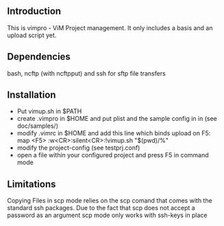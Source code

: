 ## Introduction ##
This is vimpro - ViM Project management. It only includes a basis and an upload script yet.

## Dependencies ##
bash, ncftp (with ncftpput) and ssh for sftp file transfers

## Installation ##

-   Put vimup.sh in $PATH
-   create .vimpro in $HOME and put plist and the sample config in in (see doc/samples/)
-   modify .vimrc in $HOME and add this line which binds upload on F5: map <F5> :w<CR>:silent<CR>:!vimup.sh "$(pwd)/%"<CR>
-    modify the project-config (see testprj.conf)
-    open a file within your configured project and press F5 in command mode

## Limitations ##
Copying Files in scp mode relies on the scp comand that comes with the standard ssh packages. Due to the fact that scp does not accept a password as an argument scp mode only works with ssh-keys in place
